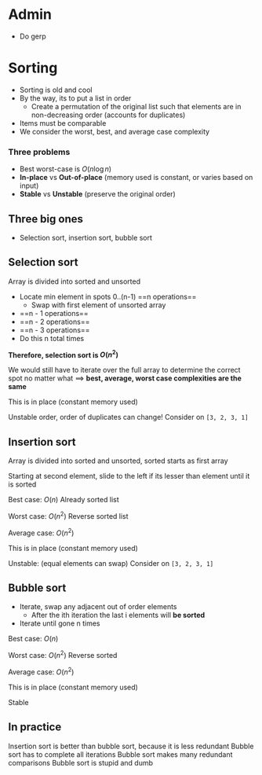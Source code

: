 # Admin
- Do gerp
# Sorting
- Sorting is old and cool
- By the way, its to put a list in order
	- Create a permutation of the original list such that elements are in non-decreasing order (accounts for duplicates)
- Items must be comparable
- We consider the worst, best, and average case complexity
### **Three problems**
- Best worst-case is $O(n\log n)$
- **In-place** vs **Out-of-place** (memory used is constant, or varies based on input)
- **Stable** vs **Unstable** (preserve the original order)

## Three big ones
- Selection sort, insertion sort, bubble sort

## Selection sort
Array is divided into sorted and unsorted

- Locate min element in spots 0..(n-1) ==n operations==
	- Swap with first element of unsorted array 
-  ==n - 1 operations==
-  ==n - 2 operations==
-  ==n - 3 operations==
- Do this n total times

**Therefore, selection sort is $O(n^2)$**

We would still have to iterate over the full array to determine the correct spot no matter what $\implies$ **best, average, worst case complexities are the same** 

This is in place (constant memory used)

Unstable order, order of duplicates can change!
	Consider on `[3, 2, 3, 1]`

## Insertion sort
Array is divided into sorted and unsorted, sorted starts as first array

Starting at second element, slide to the left if its lesser than element until it is sorted

Best case: $O(n)$
	Already sorted list

Worst case: $O(n^2)$
	Reverse sorted list

Average case: $O(n^2)$

This is in place (constant memory used)

Unstable: (equal elements can swap)
	Consider on `[3, 2, 3, 1]`

## Bubble sort 

- Iterate, swap any adjacent out of order elements
	- After the ith iteration the last i elements will **be sorted**
- Iterate until gone n times

Best case: $O(n)$

Worst case: $O(n^2)$
	Reverse sorted

Average case: $O(n^2)$

This is in place (constant memory used)

Stable

## In practice

Insertion sort is better than bubble sort, because it is less redundant
	Bubble sort has to complete all iterations
	Bubble sort makes many redundant comparisons
	Bubble sort is stupid and dumb

 
